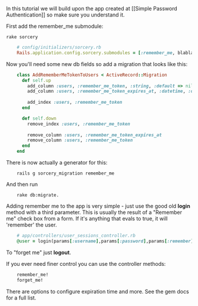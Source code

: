 In this tutorial we will build upon the app created at [[Simple Password Authentication]] so make sure you understand it.

First add the remember_me submodule:

```
rake sorcery
```

```ruby
    # config/initializers/sorcery.rb
    Rails.application.config.sorcery.submodules = [:remember_me, blabla, blablu, ...]
```

Now you'll need some new db fields so add a migration that looks like this:

```ruby
    class AddRememberMeTokenToUsers < ActiveRecord::Migration
      def self.up
        add_column :users, :remember_me_token, :string, :default => nil
        add_column :users, :remember_me_token_expires_at, :datetime, :default => nil
    
        add_index :users, :remember_me_token
      end

      def self.down
        remove_index :users, :remember_me_token
    
        remove_column :users, :remember_me_token_expires_at
        remove_column :users, :remember_me_token
      end
    end
```

There is now actually a generator for this:

```
    rails g sorcery_migration remember_me
```


And then run

```
    rake db:migrate.
```


Adding remember me to the app is very simple - just use the good old **login** method with a third parameter.
This is usually the result of a "Remember me" check box from a form.
If it's anything that evals to true, it will 'remember' the user.

```ruby
    # app/controllers/user_sessions_controller.rb
    @user = login(params[:username],params[:password],params[:remember])
```

To "forget me" just **logout**.  
  
If you ever need finer control you can use the controller methods:

```ruby
    remember_me!
    forget_me!
```

There are options to configure expiration time and more. See the gem docs for a full list.